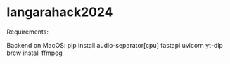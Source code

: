 # langarahack2024
Requirements:

Backend on MacOS:
pip install audio-separator[cpu] fastapi uvicorn yt-dlp
brew install ffmpeg